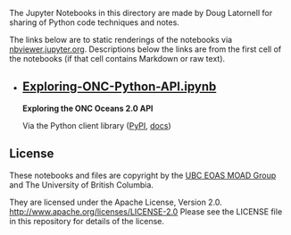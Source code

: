 The Jupyter Notebooks in this directory are made by
Doug Latornell for sharing of Python code techniques
and notes.

The links below are to static renderings of the notebooks via
[nbviewer.jupyter.org](https://nbviewer.jupyter.org/).
Descriptions below the links are from the first cell of the notebooks
(if that cell contains Markdown or raw text).

* ## [Exploring-ONC-Python-API.ipynb](https://nbviewer.jupyter.org/github/SalishSeaCast/analysis-doug/blob/main/onc-api/Exploring-ONC-Python-API.ipynb)  
    
    **Exploring the ONC Oceans 2.0 API**
    
    Via the Python client library
    ([PyPI](https://pypi.python.org/pypi/onc), 
    [docs](https://wiki.oceannetworks.ca/display/O2A/Python+Client+Library))


## License

These notebooks and files are copyright by the
[UBC EOAS MOAD Group](https://github.com/UBC-MOAD/docs/blob/master/CONTRIBUTORS.rst)
and The University of British Columbia.

They are licensed under the Apache License, Version 2.0.
http://www.apache.org/licenses/LICENSE-2.0
Please see the LICENSE file in this repository for details of the license.

